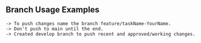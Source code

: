 ## Branch Usage Examples
```
-> To push changes name the branch feature/taskName-YourName.
-> Don't push to main until the end.
-> Created develop branch to push recent and approved/working changes.
```
